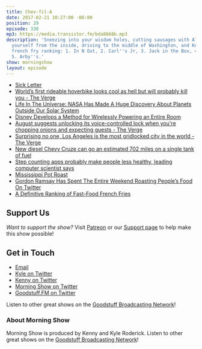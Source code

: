 ```yaml
---
title: Chev-fil-A
date: 2017-02-21 10:27:00 -06:00
position: 29
episode: 338
mp3: https://media.transistor.fm/bda8668b.mp3
description: 'Sneezing into your wisdom holes, cutting sausages with Alexa, cooking
  yourself from the inside, driving to the middle of Washington, and Kenny''s definitive
  french fry ranking: 1. In N Out, 2. Carl''s Jr, 3. Jack in the Box, 4. Burger King,
  5. Arby''s.'
show: morningshow
layout: episode
---
```


* [Sick Letter](http://www.wordblanks.com/mad-libs/story/2968)
* [World’s first rideable hoverbike looks cool as hell but will probably kill you - The Verge](http://www.theverge.com/2017/2/20/14671758/hoverbike-hoversurf-russia-drone-quadcopter-hellno)
* [Life In The Universe: NASA Has Made A Huge Discovery About Planets Outside Our Solar System](http://www.ibtimes.com/life-universe-nasa-has-made-huge-discovery-about-planets-outside-our-solar-system-2494982?ft=o79z1)
* [Disney Develops a Method for Wirelessly Powering an Entire Room](http://gizmodo.com/disney-develops-a-method-for-wirelessly-powering-an-ent-1792565499)
* [August suggests unlocking its voice-controlled lock when you're chopping onions and expecting guests - The Verge](http://www.theverge.com/circuitbreaker/2017/2/16/14641810/august-smart-lock-amazon-echo-alexa-skill)
* [Surprising no one, Los Angeles is the most gridlocked city in the world - The Verge](http://www.theverge.com/2017/2/20/14651282/la-gridlock-number-one-traffic-global-inrix)
* [New diesel Chevy Cruze can go an estimated 702 miles on a single tank of fuel](https://arstechnica.com/cars/2017/02/new-diesel-chevy-cruze-can-go-an-estimated-702-miles-on-a-single-tank-of-fuel/)
* [Step counting apps probably make people less healthy, leading computer scientist says](http://www.independent.co.uk/life-style/gadgets-and-tech/news/step-counting-apps-fitbit-jawbone-apple-watch-health-applications-fitness-exercise-gym-a7590246.html)
* [Mississippi Pot Roast](http://belleofthekitchen.com/2016/04/13/mississippi-pot-roast/)
* [Gordon Ramsay Has Spent The Entire Weekend Roasting People’s Food On Twitter](https://www.buzzfeed.com/scottybryan/gordon-ramsay-has-spent-the-entire-weekend-roasting-peoples?utm_term=.qs0GqdYRJ#.rm1d4MO31)
* [A Definitive Ranking of Fast-Food French Fries](http://firstwefeast.com/eat/fast-food-french-fries-ranked/)

## Support Us
*Want to support the show?* Visit [Patreon](http://patreon.com/morningshow) or our [Support page](http://goodstuff.fm/support) to help make this show possible!

## Get in Touch
* [Email](mailto:kyle@goodstuff.fm)
* [Kyle on Twitter](http://twitter.com/dogburps)
* [Kenny on Twitter](http://twitter.com/pizzarobotics)
* [Morning Show on Twitter](http://twitter.com/morningshowam)
* [Goodstuff.FM on Twitter](http://twitter.com/goodstufffm)

Listen to other great shows on the [Goodstuff Broadcasting Network](http://goodstuff.fm/shows)!

### About Morning Show
Morning Show is produced by Kenny and Kyle Roderick. Listen to other great shows on the [Goodstuff Broadcasting Network](http://goodstuff.fm/)!
